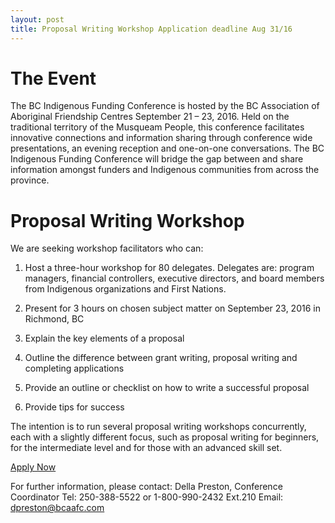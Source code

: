 ```yaml
---
layout: post
title: Proposal Writing Workshop Application deadline Aug 31/16
---
```


# The Event

The BC Indigenous Funding Conference is hosted by the BC Association of Aboriginal Friendship Centres September 21 – 23, 2016.
Held on the traditional territory of the Musqueam People, this conference facilitates innovative connections and information
sharing through conference wide presentations, an evening reception and one-on-one conversations. The BC Indigenous Funding 
Conference will bridge the gap between and share information amongst funders and Indigenous communities from across the province.

# Proposal Writing Workshop

We are seeking workshop facilitators who can:

1.	Host a three-hour workshop for 80 delegates. Delegates are: program managers, financial controllers,
executive directors, and board members from Indigenous organizations and First Nations.

2.	Present for 3 hours on chosen subject matter on September 23, 2016 in Richmond, BC

3.	Explain the key elements of a proposal

4.	Outline the difference between grant writing, proposal writing and completing applications

5.	Provide an outline or checklist on how to write a successful proposal

6.	Provide tips for success

The intention is to run several proposal writing workshops concurrently, each with a slightly different focus, such as proposal writing for beginners, for the intermediate level and for those with an advanced skill set.

[Apply Now](http://fluidsurveys.com/surveys/bcaafc-mqC/funding-conference-2016-proposal-writing-workshop/)

For further information, please contact:
Della Preston, Conference Coordinator
Tel: 250-388-5522 or 1-800-990-2432 Ext.210
Email: [dpreston@bcaafc.com](dpreston@bcaafc.com)
